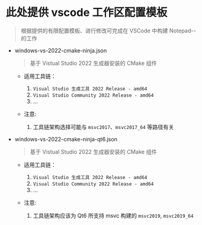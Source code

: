 # 此处提供 vscode 工作区配置模板

> 根据提供的有限配置模板、进行修改可完成在 VSCode 中构建 Notepad-- 的工作

- windows-vs-2022-cmake-ninja.json
    > 基于 Vistual Studio 2022 生成器安装的 CMake 组件

    - 适用工具链： 
        1. `Visual Studio 生成工具 2022 Release - amd64`
        2. `Visual Studio Community 2022 Release - amd64`
        3. ...

    - 注意:
        1. 工具链架构选择可能与 `msvc2017`、`msvc2017_64` 等路径有关

- windows-vs-2022-cmake-ninja-qt6.json
    > 基于 Vistual Studio 2022 生成器安装的 CMake 组件

    - 适用工具链： 
        1. `Visual Studio 生成工具 2022 Release - amd64`
        2. `Visual Studio Community 2022 Release - amd64`
        3. ...

    - 注意:
        1. 工具链架构应该为 Qt6 所支持 msvc 构建的 `msvc2019`, `msvc2019_64`
